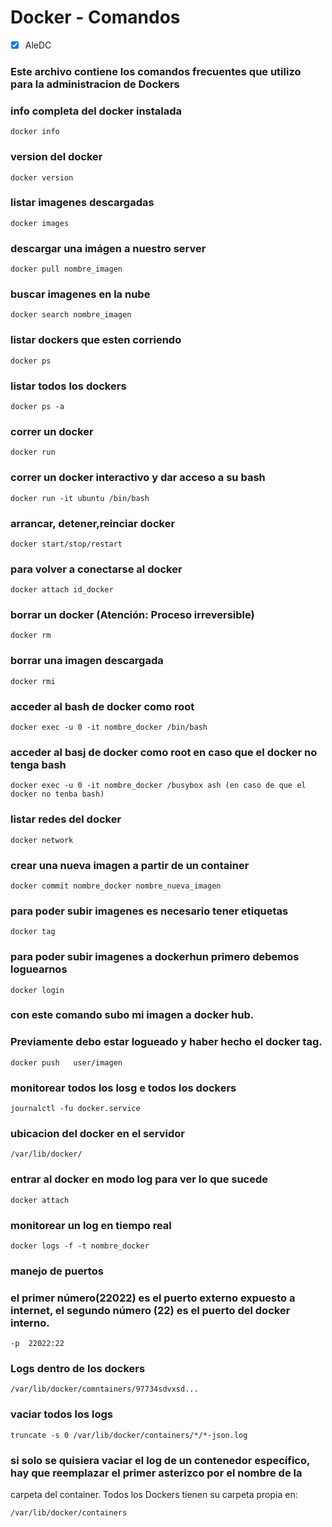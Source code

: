 # Docker - Comandos 

- [x] AleDC


### Este archivo contiene los comandos frecuentes que utilizo para la administracion de Dockers



### info completa del docker instalada
```
docker info
```
### version del docker
```
docker version
```

### listar imagenes descargadas
```
docker images
```
### descargar una imágen a nuestro server
```
docker pull nombre_imagen
```
### buscar imagenes en la nube
```
docker search nombre_imagen
```

### listar dockers que esten corriendo
```
docker ps
```
### listar todos los dockers 
```
docker ps -a
```
### correr un docker
```
docker run
```
### correr un docker interactivo y dar acceso a su bash
```
docker run -it ubuntu /bin/bash
```
###  arrancar, detener,reinciar docker
```
docker start/stop/restart
```

### para volver a conectarse al docker
```
docker attach id_docker
```
### borrar un docker (Atención: Proceso irreversible)
```
docker rm
```

### borrar una imagen descargada
```
docker rmi 
```

### acceder al bash de docker como root
```
docker exec -u 0 -it nombre_docker /bin/bash
```

### acceder al basj de docker como root en caso que el docker no tenga bash
```
docker exec -u 0 -it nombre_docker /busybox ash (en caso de que el docker no tenba bash)
```
### listar redes del docker
```
docker network
```

### crear una nueva imagen a partir de un container
```
docker commit nombre_docker nombre_nueva_imagen
```
### para poder subir imagenes es necesario tener etiquetas
```
docker tag
```

### para poder subir imagenes a dockerhun primero debemos loguearnos
```
docker login
```

### con este comando subo mi imagen a docker hub.

### Previamente debo estar logueado y haber hecho el docker tag.
```
docker push   user/imagen
```

### monitorear todos los losg e todos los dockers
```
journalctl -fu docker.service
```

### ubicacion del docker en el servidor
```
/var/lib/docker/  
```

### entrar al docker en modo log para ver lo que sucede
```
docker attach
```


### monitorear un log en tiempo real
```
docker logs -f -t nombre_docker
```

### manejo de puertos
### el primer número(22022) es el puerto externo expuesto a internet, el segundo número (22) es el puerto del docker interno.

```
-p  22022:22    
```


### Logs dentro de los dockers
```
/var/lib/docker/comntainers/97734sdvxsd...
```


### vaciar todos los logs
```
truncate -s 0 /var/lib/docker/containers/*/*-json.log
```
### si solo se quisiera vaciar el log de un contenedor específico, hay que reemplazar el primer asterizco por el nombre de la 
carpeta del container. Todos los Dockers tienen su carpeta propia en:
```
/var/lib/docker/containers
```




